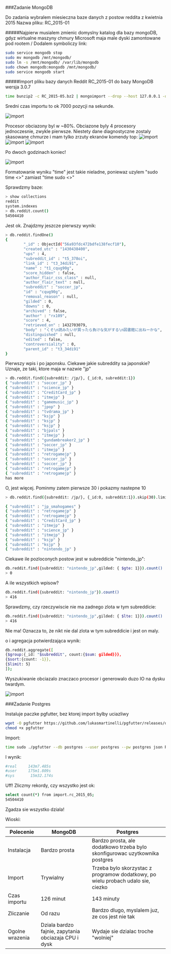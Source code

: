 ###Zadanie MongoDB

Do zadania wybralem miesieczna baze danych z postow reddita z kwietnia 2015
Nazwa pliku: RC_2015-01

#####Najpierw musialem zmienic domyslny katalog dla bazy mongoDB, gdyz wirtualne maszyny chmury Microsoft maja male dyski zamontowane pod rootem /
Dodalem symboliczy link:

```sh
sudo service mongodb stop
sudo mv mongodb /mnt/mongodb/
sudo ln -s /mnt/mongodb/ /var/lib/mongodb
sudo chown mongodb:mongodb /mnt/mongodb/
sudo service mongodb start
```

#####Import pliku bazy danych Reddit RC_2015-01 do bazy MongoDB wersja 3.0.7



```sh
time bunzip2 -c RC_2015-05.bz2 | mongoimport --drop --host 127.0.0.1 -d test -c reddit
```
Sredni czas importu to ok 7000 pozycji na sekunde.

![import](img/kroki.png)

Procesor obciazony byl w ~80%. Obciazone byly 4 procesory jednoczesnie, zwykle pierwsze. Niestety dane diagnostyczne zostaly skasowane chmurze i mam tylko zrzuty ekranów komendy top:
![import](img/procesory.png)
![import](img/procesory2.png)
![import](img/procesory3.png)

Po dwoch godzinach koniec!

![import](img/finished1.png)

Formatowanie wyniku "time" jest takie nieladne, poniewaz uzylem "sudo time <>" zamiast "time sudo <>"


Sprawdzmy baze:
```sh
> show collections
reddit
system.indexes
> db.reddit.count()
54504410
```
Jest ok.
Znajdzmy jeszcze pierwszy wynik:

```sh
> db.reddit.findOne()
{
        "_id" : ObjectId("56a93fdc472bdfe138fecf10"),
        "created_utc" : "1430438400",
        "ups" : 4,
        "subreddit_id" : "t5_378oi",
        "link_id" : "t3_34di91",
        "name" : "t1_cqug90g",
        "score_hidden" : false,
        "author_flair_css_class" : null,
        "author_flair_text" : null,
        "subreddit" : "soccer_jp",
        "id" : "cqug90g",
        "removal_reason" : null,
        "gilded" : 0,
        "downs" : 0,
        "archived" : false,
        "author" : "rx109",
        "score" : 4,
        "retrieved_on" : 1432703079,
        "body" : "くそ\n読みたいが買ったら負けな気がする\n図書館に出ねーかな",
        "distinguished" : null,
        "edited" : false,
        "controversiality" : 0,
        "parent_id" : "t3_34di91"
}
```

Pierwszy wpis i po japonsku. Ciekawe jakie subreddity sa japonskie? Uznaje, ze taki, ktore maja w nazwie "jp"

```sh
> db.reddit.find({subreddit: /jp/}, {_id:0, subreddit:1})
{ "subreddit" : "soccer_jp" }
{ "subreddit" : "science_jp" }
{ "subreddit" : "CreditCard_jp" }
{ "subreddit" : "itmejp" }
{ "subreddit" : "gamemusic_jp" }
{ "subreddit" : "jpop" }
{ "subreddit" : "tvdrama_jp" }
{ "subreddit" : "ksjp" }
{ "subreddit" : "ksjp" }
{ "subreddit" : "ksjp" }
{ "subreddit" : "bjpals" }
{ "subreddit" : "itmejp" }
{ "subreddit" : "gundambreaker2_jp" }
{ "subreddit" : "soccer_jp" }
{ "subreddit" : "itmejp" }
{ "subreddit" : "retrogamejp" }
{ "subreddit" : "soccer_jp" }
{ "subreddit" : "soccer_jp" }
{ "subreddit" : "retrogamejp" }
{ "subreddit" : "retrogamejp" }
has more
```

O, jest więcej. Pominmy zatem pierwsze 30 i pokazmy nastepne 10

```sh
> db.reddit.find({subreddit: /jp/}, {_id:0, subreddit:1}).skip(30).limit(10)

{ "subreddit" : "jp_smahogames" }
{ "subreddit" : "retrogamejp" }
{ "subreddit" : "retrogamejp" }
{ "subreddit" : "CreditCard_jp" }
{ "subreddit" : "itmejp" }
{ "subreddit" : "science_jp" }
{ "subreddit" : "itmejp" }
{ "subreddit" : "ksjp" }
{ "subreddit" : "ksjp" }
{ "subreddit" : "nintendo_jp" }
```

Ciekawe ile pozloconych postow jest w subreddicie "nintendo_jp":

```sh
db.reddit.find({subreddit: "nintendo_jp",gilded: { $gte: 1}}).count()
> 0
```
A ile wszystkich wpisow?

```sh
db.reddit.find({subreddit: "nintendo_jp"}).count()
> 416
```

Sprawdzmy, czy rzeczywiscie nie ma zadnego zlota w tym subreddicie:

```sh
db.reddit.find({subreddit: "nintendo_jp",gilded: { $lte: 1}}).count()
> 416
```

Nie ma! Oznacza to, że nikt nie dal zlota w tym subreddicie i jest on maly.

o i agregacja potwierdzająca wynik:

```sh
db.reddit.aggregate([ 
{$group:{_id: "$subreddit", count:{$sum: gilded}}},
{$sort:{count: -1}},
{$limit: 5}
]);
```

Wyszukiwanie obciazalo znaczaco procesor i generowalo duzo IO na dysku twardym.

![import](img/wyszukiwanie.png)

###Zadanie Postgres

Instaluje paczke pgfutter, bez ktorej import bylby uciazliwy

```sh
wget -O pgfutter https://github.com/lukasmartinelli/pgfutter/releases/download/v0.3.2/pgfutter_linux_amd64
chmod +x pgfutter
```

Import:

```sh
time sudo ./pgfutter --db postgres --user postgres --pw postgres json RC_2015_05
```
I wynik:

```sh
#real     143m7.485s
#user     175m1.809s
#sys       15m32.174s
```

Uff!
Zliczmy rekordy, czy wszystko jest ok:

```sh
select count(*) from import.rc_2015_05;
54504410
```

Zgadza sie wszystko dziala!

Wioski:

|Polecenie | MongoDB | Postgres|
|---------|---------|----------|
|Instalacja|Bardzo prosta|Bardzo prosta, ale dodatkowo trzeba bylo skonfigurowac uzytkownika postgres|
|Import|Trywialny|Trzeba bylo skorzystac z programow dodatkowy, po wielu probach udalo sie, ciezko|
|Czas importu|126 minut|143 minuty|
|Zliczanie|Od razu|Bardzo dlugo, myslalem juz, ze cos jest nie tak|
|Ogolne wrazenia|Dziala bardzo fajnie, zapytania obciazaja CPU i dysk|Wydaje sie dzialac troche "wolniej"|










